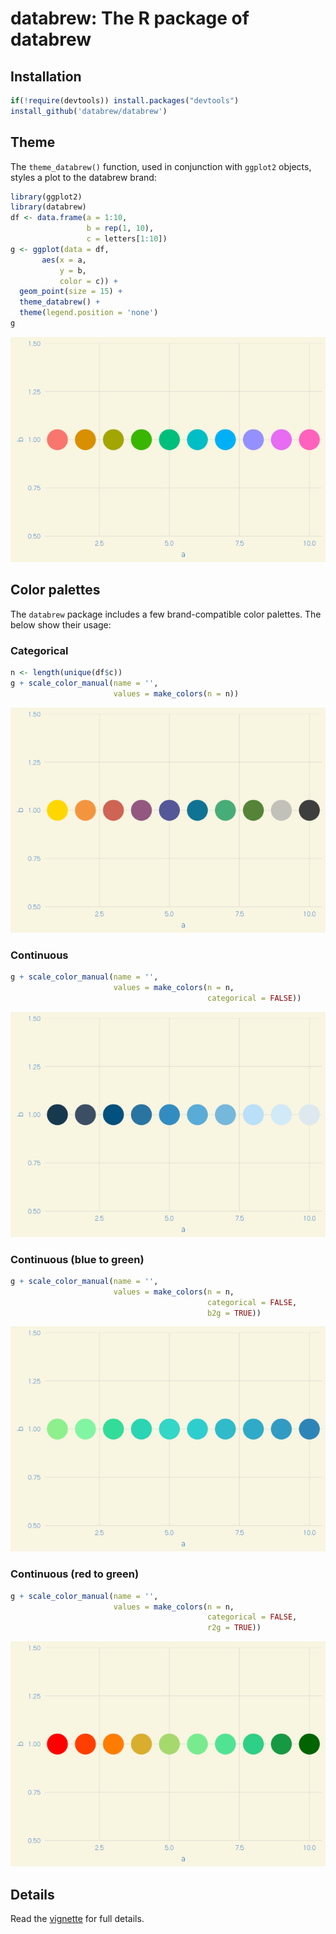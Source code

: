 
<!-- README.md is generated from README.Rmd. Please edit that file -->
databrew: The R package of databrew
===================================

Installation
------------

``` r
if(!require(devtools)) install.packages("devtools")
install_github('databrew/databrew')
```

Theme
-----

The `theme_databrew()` function, used in conjunction with `ggplot2` objects, styles a plot to the databrew brand:

``` r
library(ggplot2)
library(databrew)
df <- data.frame(a = 1:10,
                 b = rep(1, 10),
                 c = letters[1:10])
g <- ggplot(data = df,
       aes(x = a, 
           y = b,
           color = c)) +
  geom_point(size = 15) +
  theme_databrew() +
  theme(legend.position = 'none')
g
```

![](README-unnamed-chunk-2-1.png)

Color palettes
--------------

The `databrew` package includes a few brand-compatible color palettes. The below show their usage:

### Categorical

``` r
n <- length(unique(df$c))
g + scale_color_manual(name = '',
                       values = make_colors(n = n))
```

![](README-unnamed-chunk-3-1.png)

### Continuous

``` r
g + scale_color_manual(name = '',
                       values = make_colors(n = n,
                                            categorical = FALSE))
```

![](README-unnamed-chunk-4-1.png)

### Continuous (blue to green)

``` r
g + scale_color_manual(name = '',
                       values = make_colors(n = n,
                                            categorical = FALSE,
                                            b2g = TRUE))
```

![](README-unnamed-chunk-5-1.png)

### Continuous (red to green)

``` r
g + scale_color_manual(name = '',
                       values = make_colors(n = n,
                                            categorical = FALSE,
                                            r2g = TRUE))
```

![](README-unnamed-chunk-6-1.png)

Details
-------

Read the [vignette](https://htmlpreview.github.io/?https://github.com/databrew/databrew/blob/master/vignettes/vignette.html) for full details.
